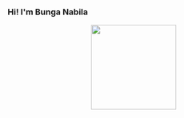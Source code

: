 ### Hi! I'm Bunga Nabila
<div align="center">
  <img src="https://github.com/bunganb/bunganb/assets/110469697/01f647fe-2786-4c22-a99e-965bfe1c04f2" width="170" height="170">
</div>
